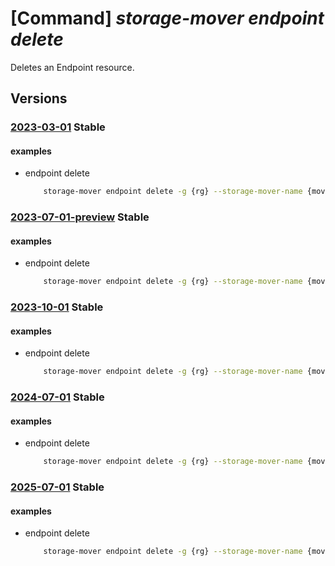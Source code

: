 # [Command] _storage-mover endpoint delete_

Deletes an Endpoint resource.

## Versions

### [2023-03-01](/Resources/mgmt-plane/L3N1YnNjcmlwdGlvbnMve30vcmVzb3VyY2Vncm91cHMve30vcHJvdmlkZXJzL21pY3Jvc29mdC5zdG9yYWdlbW92ZXIvc3RvcmFnZW1vdmVycy97fS9lbmRwb2ludHMve30=/2023-03-01.xml) **Stable**

<!-- mgmt-plane /subscriptions/{}/resourcegroups/{}/providers/microsoft.storagemover/storagemovers/{}/endpoints/{} 2023-03-01 -->

#### examples

- endpoint delete
    ```bash
        storage-mover endpoint delete -g {rg} --storage-mover-name {mover_name} -n {endpoint_nfs}
    ```

### [2023-07-01-preview](/Resources/mgmt-plane/L3N1YnNjcmlwdGlvbnMve30vcmVzb3VyY2Vncm91cHMve30vcHJvdmlkZXJzL21pY3Jvc29mdC5zdG9yYWdlbW92ZXIvc3RvcmFnZW1vdmVycy97fS9lbmRwb2ludHMve30=/2023-07-01-preview.xml) **Stable**

<!-- mgmt-plane /subscriptions/{}/resourcegroups/{}/providers/microsoft.storagemover/storagemovers/{}/endpoints/{} 2023-07-01-preview -->

#### examples

- endpoint delete
    ```bash
        storage-mover endpoint delete -g {rg} --storage-mover-name {mover_name} -n {endpoint_nfs}
    ```

### [2023-10-01](/Resources/mgmt-plane/L3N1YnNjcmlwdGlvbnMve30vcmVzb3VyY2Vncm91cHMve30vcHJvdmlkZXJzL21pY3Jvc29mdC5zdG9yYWdlbW92ZXIvc3RvcmFnZW1vdmVycy97fS9lbmRwb2ludHMve30=/2023-10-01.xml) **Stable**

<!-- mgmt-plane /subscriptions/{}/resourcegroups/{}/providers/microsoft.storagemover/storagemovers/{}/endpoints/{} 2023-10-01 -->

#### examples

- endpoint delete
    ```bash
        storage-mover endpoint delete -g {rg} --storage-mover-name {mover_name} -n {endpoint_nfs}
    ```

### [2024-07-01](/Resources/mgmt-plane/L3N1YnNjcmlwdGlvbnMve30vcmVzb3VyY2Vncm91cHMve30vcHJvdmlkZXJzL21pY3Jvc29mdC5zdG9yYWdlbW92ZXIvc3RvcmFnZW1vdmVycy97fS9lbmRwb2ludHMve30=/2024-07-01.xml) **Stable**

<!-- mgmt-plane /subscriptions/{}/resourcegroups/{}/providers/microsoft.storagemover/storagemovers/{}/endpoints/{} 2024-07-01 -->

#### examples

- endpoint delete
    ```bash
        storage-mover endpoint delete -g {rg} --storage-mover-name {mover_name} -n {endpoint_nfs}
    ```

### [2025-07-01](/Resources/mgmt-plane/L3N1YnNjcmlwdGlvbnMve30vcmVzb3VyY2Vncm91cHMve30vcHJvdmlkZXJzL21pY3Jvc29mdC5zdG9yYWdlbW92ZXIvc3RvcmFnZW1vdmVycy97fS9lbmRwb2ludHMve30=/2025-07-01.xml) **Stable**

<!-- mgmt-plane /subscriptions/{}/resourcegroups/{}/providers/microsoft.storagemover/storagemovers/{}/endpoints/{} 2025-07-01 -->

#### examples

- endpoint delete
    ```bash
        storage-mover endpoint delete -g {rg} --storage-mover-name {mover_name} -n {endpoint_nfs}
    ```
